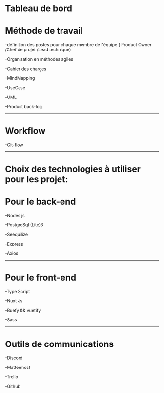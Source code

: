 # Tableau de bord 


# Méthode de travail 
-définition des postes pour chaque membre de l'équipe ( Product Owner /Chef de projet /Lead technique)

-Organisation en méthodes agiles 

-Cahier des charges

-MindMapping

-UseCase

-UML

-Product back-log
***

# Workflow
-Git-flow
***

# Choix des technologies à utiliser pour les projet:

# Pour le back-end
-Nodes js

-PostgreSql (Lite)3

-Seequilize 


-Express

-Axios

***
# Pour le front-end
-Type Script

-Nuxt Js

-Buefy && vuetify 

-Sass

***
# Outils de communications
-Discord

-Mattermost

-Trello

-Github

